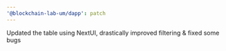 ```yaml
---
'@blockchain-lab-um/dapp': patch
---
```


Updated the table using NextUI, drastically improved filtering & fixed some bugs
